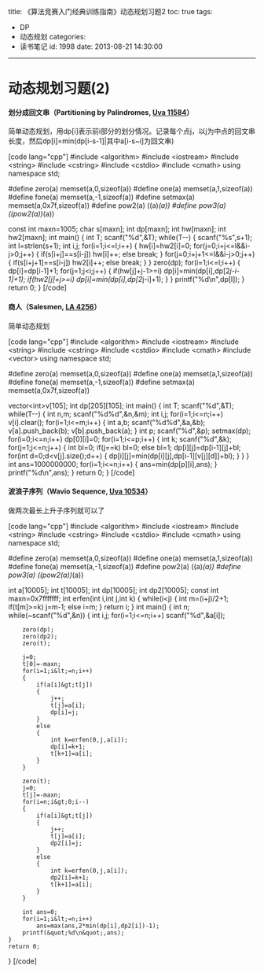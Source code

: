 title: 《算法竞赛入门经典训练指南》动态规划习题2
toc: true
tags:
  - DP
  - 动态规划
categories:
  - 读书笔记
id: 1998
date: 2013-08-21 14:30:00
---

# 动态规划习题(2)

#### 划分成回文串（Partitioning by Palindromes, [Uva 11584](http://uva.onlinejudge.org/index.php?option=com_onlinejudge&Itemid=8&page=show_problem&problem=2631 "11584 - Partitioning by Palindromes")）

简单动态规划，用dp[i]表示前i部分的划分情况。记录每个点j，以j为中点的回文串长度，然后dp[i]=min(dp[i-s-1]|其中a[i-s~i]为回文串)

[code lang="cpp"]
#include &lt;algorithm&gt;
#include &lt;iostream&gt;
#include &lt;string&gt;
#include &lt;cstring&gt;
#include &lt;cstdio&gt;
#include &lt;cmath&gt;
using namespace std;

#define zero(a) memset(a,0,sizeof(a))
#define one(a) memset(a,1,sizeof(a))
#define fone(a) memset(a,-1,sizeof(a))
#define setmax(a) memset(a,0x7f,sizeof(a))
#define pow2(a) ((a)*(a))
#define pow3(a) ((pow2(a))*(a))

const int maxn=1005;
char s[maxn];
int dp[maxn];
int hw[maxn];
int hw2[maxn];
int main()
{
	int T;
	scanf(&quot;%d&quot;,&amp;T);
	while(T--)
	{
		scanf(&quot;%s&quot;,s+1);
		int l=strlen(s+1);
		int i,j;
		for(i=1;i&lt;=l;i++)
		{
			hw[i]=hw2[i]=0;
			for(j=0;i+j&lt;=l&amp;&amp;i-j&gt;0;j++)
			{
				if(s[i+j]==s[i-j])
					hw[i]++;
				else
					break;
			}
			for(j=0;i+j+1&lt;=l&amp;&amp;i-j&gt;0;j++)
			{
				if(s[i+j+1]==s[i-j])
					hw2[i]++;
				else
					break;
			}
		}
		zero(dp);
		for(i=1;i&lt;=l;i++)
		{
			dp[i]=dp[i-1]+1;
			for(j=1;j&lt;i;j++)
			{
				if(hw[j]+j-1&gt;=i)
					dp[i]=min(dp[i],dp[2*j-i-1]+1);
				if(hw2[j]+j&gt;=i)
					dp[i]=min(dp[i],dp[2*j-i]+1);
			}
		}
		printf(&quot;%d\n&quot;,dp[l]);
	}
    return 0;
}
[/code]
<!--more-->

#### 商人（Salesmen, [LA 4256](https://icpcarchive.ecs.baylor.edu/index.php?option=com_onlinejudge&Itemid=8&page=show_problem&problem=2257 "4256 - Salesmen")）

简单动态规划

[code lang="cpp"]
#include &lt;algorithm&gt;
#include &lt;iostream&gt;
#include &lt;string&gt;
#include &lt;cstring&gt;
#include &lt;cstdio&gt;
#include &lt;cmath&gt;
#include &lt;vector&gt;
using namespace std;

#define zero(a) memset(a,0,sizeof(a))
#define one(a) memset(a,1,sizeof(a))
#define fone(a) memset(a,-1,sizeof(a))
#define setmax(a) memset(a,0x7f,sizeof(a))

vector&lt;int&gt;v[105];
int dp[205][105];
int main()
{
	int T;
	scanf(&quot;%d&quot;,&amp;T);
	while(T--)
	{
		int n,m;
		scanf(&quot;%d%d&quot;,&amp;n,&amp;m);
		int i,j;
		for(i=1;i&lt;=n;i++)
			v[i].clear();
		for(i=1;i&lt;=m;i++)
		{
			int a,b;
			scanf(&quot;%d%d&quot;,&amp;a,&amp;b);
			v[a].push_back(b);
			v[b].push_back(a);
		}
		int p;
		scanf(&quot;%d&quot;,&amp;p);
		setmax(dp);
		for(i=0;i&lt;=n;i++)
			dp[0][i]=0;
		for(i=1;i&lt;=p;i++)
		{
			int k;
			scanf(&quot;%d&quot;,&amp;k);
			for(j=1;j&lt;=n;j++)
			{
				int bl=0;
				if(j==k)
					bl=0;
				else
					bl=1;
				dp[i][j]=dp[i-1][j]+bl;
				for(int d=0;d&lt;v[j].size();d++)
				{
					dp[i][j]=min(dp[i][j],dp[i-1][v[j][d]]+bl);
				}
			}
		}
		int ans=1000000000;
		for(i=1;i&lt;=n;i++)
		{
			ans=min(dp[p][i],ans);
		}
		printf(&quot;%d\n&quot;,ans);
	}
    return 0;
}
[/code]

#### 波浪子序列（Wavio Sequence, [Uva 10534](http://uva.onlinejudge.org/index.php?option=com_onlinejudge&Itemid=8&page=show_problem&problem=1475 "10534 - Wavio Sequence")）

做两次最长上升子序列就可以了

[code lang="cpp"]
#include &lt;algorithm&gt;
#include &lt;iostream&gt;
#include &lt;string&gt;
#include &lt;cstring&gt;
#include &lt;cstdio&gt;
#include &lt;cmath&gt;
using namespace std;

#define zero(a) memset(a,0,sizeof(a))
#define one(a) memset(a,1,sizeof(a))
#define fone(a) memset(a,-1,sizeof(a))
#define pow2(a) ((a)*(a))
#define pow3(a) ((pow2(a))*(a))

int a[10005];
int t[10005];
int dp[10005];
int dp2[10005];
const int maxn=0x7fffffff;
int erfen(int i,int j,int k)
{
	while(i&lt;j)
	{
		int m=(i+j)/2+1;
		if(t[m]&gt;=k)
			j=m-1;
		else
			i=m;
	}
	return i;
}
int main()
{
	int n;
	while(~scanf(&quot;%d&quot;,&amp;n))
	{
		int i,j;
		for(i=1;i&lt;=n;i++)
			scanf(&quot;%d&quot;,&amp;a[i]);

		zero(dp);
		zero(dp2);
		zero(t);

		j=0;
		t[0]=-maxn;
		for(i=1;i&lt;=n;i++)
		{
			if(a[i]&gt;t[j])
			{
				j++;
				t[j]=a[i];
				dp[i]=j;
			}
			else
			{
				int k=erfen(0,j,a[i]);
				dp[i]=k+1;
				t[k+1]=a[i];
			}
		}

		zero(t);
		j=0;
		t[j]=-maxn;
		for(i=n;i&gt;0;i--)
		{
			if(a[i]&gt;t[j])
			{
				j++;
				t[j]=a[i];
				dp2[i]=j;
			}
			else
			{
				int k=erfen(0,j,a[i]);
				dp2[i]=k+1;
				t[k+1]=a[i];
			}
		}

		int ans=0;
		for(i=1;i&lt;=n;i++)
			ans=max(ans,2*min(dp[i],dp2[i])-1);
		printf(&quot;%d\n&quot;,ans);
	}
    return 0;
}
[/code]